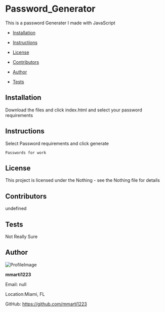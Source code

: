
        
# Password_Generator 
This is a password Generater I made with JavaScript

* [Installation](#Installation)

* [Instructions](#Instructions)

* [License](#License)

* [Contributors](#Contributors)

* [Author](#Author)

* [Tests](#Tests)

## Installation
Download the files and click index.html and select your password requirements
## Instructions
Select Password requirements and click generate
```
Passwords for work
```
## License 
This project is licensed under the Nothing - see the Nothing file for details
## Contributors
undefined
## Tests
Not Really Sure
## Author 

![ProfileImage](https://avatars0.githubusercontent.com/u/53844597?v=4)

**mmarti1223**

Email: null

Location:Miami, FL

GitHub: https://github.com/mmarti1223

